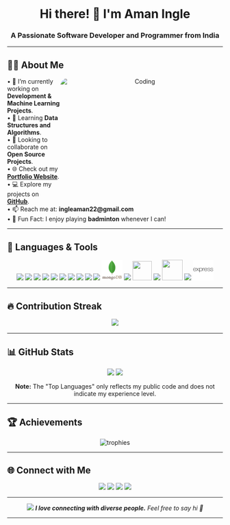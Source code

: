 <h1 align="center">Hi there! 👋 I'm Aman Ingle</h1>
<h3 align="center">A Passionate Software Developer and Programmer from India</h3>

---

## 🙋‍♂️ About Me  

<p align="center">
  <img align="right" alt="Coding" src="https://cdn.dribbble.com/users/730703/screenshots/6581243/avento.gif" width="380" height="280" style="border-radius:20px;" />
</p>

<p align="left">
• 🔭 I’m currently working on <b>Development & Machine Learning Projects</b>.<br>
• 🌱 Learning <b>Data Structures and Algorithms</b>.<br>
• 🤝 Looking to collaborate on <b>Open Source Projects</b>.<br>
• 🌐 Check out my <a href="https://amaningle.vercel.app/"><b>Portfolio Website</b></a>.<br>
• 💻 Explore my projects on <a href="https://github.com/itzaman2003"><b>GitHub</b></a>.<br>
• 📫 Reach me at: <b>ingleaman22@gmail.com</b><br>
• 🏸 Fun Fact: I enjoy playing <b>badminton</b> whenever I can!  
</p>

---

## 🚀 Languages & Tools  

<p align="center"> 
  <img src="https://img.icons8.com/color/48/java-coffee-cup-logo.png"/>
  <img src="https://img.icons8.com/color/48/react-native.png"/>
  <img src="https://img.icons8.com/color/48/spring-logo.png"/>
  <img src="https://img.icons8.com/color/48/javascript.png"/>
  <img src="https://img.icons8.com/color/48/html-5.png"/>
  <img src="https://img.icons8.com/color/48/css3.png"/>
  <img src="https://img.icons8.com/color/48/bootstrap.png"/>
  <img src="https://img.icons8.com/color/48/python.png"/>
  <img src="https://img.icons8.com/color/48/nodejs.png"/>
  <img src="https://img.icons8.com/color/48/mysql-logo.png"/>
  <img src="https://raw.githubusercontent.com/devicons/devicon/master/icons/mongodb/mongodb-original-wordmark.svg" width="48" height="48"/>
  <img src="https://img.icons8.com/color/48/firebase.png"/>
  <img src="https://www.vectorlogo.zone/logos/getpostman/getpostman-icon.svg" width="45" height="45"/>
  <img src="https://img.icons8.com/color/48/git.png"/>
  <img src="https://www.vectorlogo.zone/logos/jenkins/jenkins-icon.svg" width="48" height="48"/>
  <img src="https://img.icons8.com/color/48/redux.png"/>
  <img src="https://raw.githubusercontent.com/devicons/devicon/master/icons/express/express-original-wordmark.svg" width="48" height="48"/>
</p>

---

## 🔥 Contribution Streak  

<p align="center">
  <img src="https://github-readme-streak-stats.herokuapp.com/?user=itzaman2003&theme=black-ice&hide_border=true&stroke=0000&background=060A0CD0"/>
</p>

---

## 📊 GitHub Stats  

<p align="center">
  <img src="https://github-readme-stats.vercel.app/api?username=itzaman2003&show_icons=true&count_private=true&theme=react&hide_border=true&bg_color=0D1117" height="165"/>
  <img src="https://github-readme-stats.vercel.app/api/top-langs/?username=itzaman2003&langs_count=8&layout=compact&theme=react&hide_border=true&bg_color=0D1117" height="165"/>
</p>

<p align="center">
  <b>Note:</b> The "Top Languages" only reflects my public code and does not indicate my experience level.
</p>

---

## 🏆 Achievements  

<p align="center">
  <img src="https://github-profile-trophy.vercel.app/?username=itzaman2003&theme=onedark&margin-w=10&margin-h=10" alt="trophies"/>
</p>

---

## 🌐 Connect with Me  

<p align="center">
  <a href="https://www.linkedin.com/in/amaningle11102003/"><img src="https://img.icons8.com/fluent/48/linkedin.png"/></a>
  <a href="https://x.com/AmanIngle16"><img src="https://img.icons8.com/fluent/48/twitter.png"/></a>
  <a href="https://github.com/itzaman2003"><img src="https://img.icons8.com/color-glass/48/github--v1.png"/></a>
  <a href="https://amaningle.vercel.app/"><img src="https://img.icons8.com/external-flat-juicy-fish/48/external-portfolio-user-interface-flat-flat-juicy-fish.png"/></a>
</p>

---

<p align="center">
  <img src="https://media.giphy.com/media/LnQjpWaON8nhr21vNW/giphy.gif" width="60">  
  <em><b>I love connecting with diverse people.</b> Feel free to say hi 👋</em>
</p>

---
